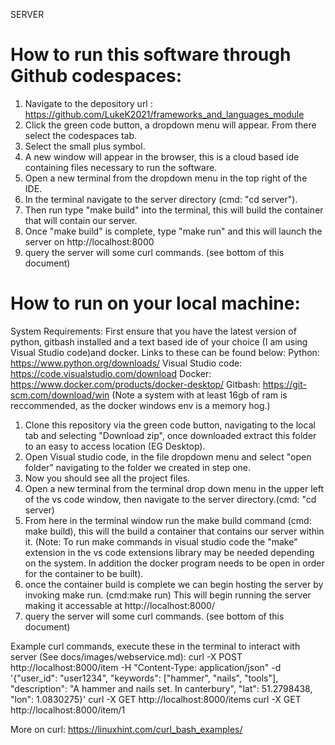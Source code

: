 SERVER

How to run this software through Github codespaces:
=================================================================================================
1) Navigate to the depository url : https://github.com/LukeK2021/frameworks_and_languages_module
2) Click the green code button, a dropdown menu will appear. From there select the codespaces tab.
3) Select the small plus symbol.
4) A new window will appear in the browser, this is a cloud based ide containing files necessary to run the software.
5) Open a new terminal from the dropdown menu in the top right of the IDE.
6) In the terminal navigate to the server directory (cmd: "cd server").
7) Then run type "make build" into the terminal, this will build the container that will contain our server.
8) Once "make build" is complete, type "make run" and this will launch the server on http://localhost:8000
9) query the server will some curl commands. (see bottom of this document)

How to run on your local machine:
=================================================================================================
System Requirements:
First ensure that you have the latest version of python, gitbash installed and a text based ide of your choice (I am using Visual Studio code)and docker. Links to these can be found below:
Python: https://www.python.org/downloads/
Visual Studio code: https://code.visualstudio.com/download
Docker: https://www.docker.com/products/docker-desktop/
Gitbash: https://git-scm.com/download/win
(Note a system with at least 16gb of ram is reccommended, as the docker windows env is a memory hog.)

1) Clone this repository via the green code button, navigating to the local tab and selecting "Download zip", once downloaded extract this folder to an easy to access location (EG Desktop).
2) Open Visual studio code, in the file dropdown menu and select "open folder" navigating to the folder we created in step one.
3) Now you should see all the project files.
4) Open a new terminal from the terminal drop down menu in the upper left of the vs code window, then navigate to the server directory.(cmd: "cd server)
5) From here in the terminal window run the make build command (cmd: make build), this will the build a container that contains our server within it.
(Note: To run make commands in visual studio code the "make" extension in the vs code extensions library may be needed depending on the system. In addition the docker program needs to be open in order for the container to be built).
6) once the container build is complete we can begin hosting the server by invoking make run. (cmd:make run) This will begin running the server making it accessable at http://localhost:8000/
7) query the server will some curl commands. (see bottom of this document)


Example curl commands, execute these in the terminal to interact with server (See docs/images/webservice.md):
curl -X POST http://localhost:8000/item -H "Content-Type: application/json" -d '{"user_id": "user1234", "keywords": ["hammer", "nails", "tools"], "description": "A hammer and nails set. In canterbury", "lat": 51.2798438, "lon": 1.0830275}'
curl -X GET http://localhost:8000/items
curl -X GET http://localhost:8000/item/1

More on curl: https://linuxhint.com/curl_bash_examples/
